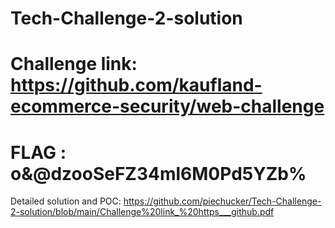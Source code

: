 # Tech-Challenge-2-solution

# Challenge link: https://github.com/kaufland-ecommerce-security/web-challenge
# FLAG : o&@dzooSeFZ34ml6M0Pd5YZb%

Detailed solution and POC: https://github.com/piechucker/Tech-Challenge-2-solution/blob/main/Challenge%20link_%20https___github.pdf
